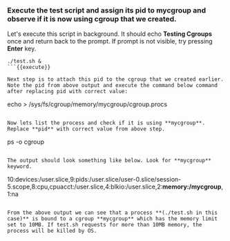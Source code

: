 ### Execute the test script and assign its pid to **mycgroup** and observe if it is now using cgroup that we created.

Let's execute this script in background. It should echo **Testing Cgroups** once and return back to the prompt. If prompt is not visible, try pressing **Enter** key.
```
./test.sh &
```{{execute}}

Next step is to attach this pid to the cgroup that we created earlier. Note the pid from above output and execute the command below command after replacing pid with correct value:
```
echo <pid> > /sys/fs/cgroup/memory/mycgroup/cgroup.procs
```{{copy}}

Now lets list the process and check if it is using **mycgroup**. Replace **pid** with correct value from above step.
```
ps -o cgroup <pid>
```{{copy}}

The output should look something like below. Look for **mycgroup** keyword.
```
10:devices:/user.slice,9:pids:/user.slice/user-0.slice/session-5.scope,8:cpu,cpuacct:/user.slice,4:blkio:/user.slice,2:__memory:/mycgroup__,1:na
```

From the above output we can see that a process **(./test.sh in this case)** is bound to a cgroup **mycgroup** which has the memory limit set to 10MB. If test.sh requests for more than 10MB memory, the process will be killed by OS.